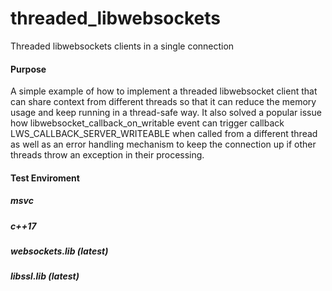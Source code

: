 # threaded_libwebsockets
Threaded  libwebsockets clients in a single connection

#### Purpose
A simple example of how to implement a threaded libwebsocket client that can share context from different threads so that it can reduce the memory usage and keep running in a thread-safe way. It also solved a popular issue how libwebsocket_callback_on_writable event can trigger callback LWS_CALLBACK_SERVER_WRITEABLE when called from a different thread as well as an error handling mechanism to keep the connection up if other threads throw an exception in their processing.

#### Test Enviroment
##### msvc
##### c++17
##### websockets.lib (latest)
##### libssl.lib  (latest)